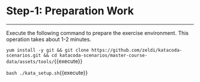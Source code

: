 # Step-1: Preparation Work

---
Execute the following command to prepare the exercise environment. This operation takes about 1-2 minutes.

`yum install -y git && git clone https://github.com/zeldi/katacoda-scenarios.git && cd katacoda-scenarios/master-course-data/assets/tools/`{{execute}}

`bash ./kata_setup.sh`{{execute}}